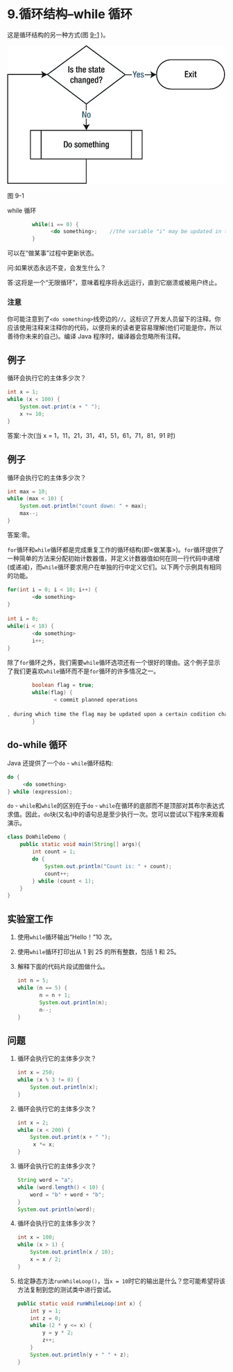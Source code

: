 # 9.循环结构–while 循环

这是循环结构的另一种方式(图 [9-1](#Fig1) )。

![img/485723_1_En_9_Fig1_HTML.png](img/485723_1_En_9_Fig1_HTML.png)

图 9-1

while 循环

```java
        while(i == 0) {
              <do something>;    //the variable "i" may be updated in this code block.
        }

```

可以在“做某事”过程中更新状态。

问:如果状态永远不变，会发生什么？

答:这将是一个“无限循环”，意味着程序将永远运行，直到它崩溃或被用户终止。

### 注意

你可能注意到了`<do something>`线旁边的`//`。这标识了开发人员留下的注释。你应该使用注释来注释你的代码，以便将来的读者更容易理解(他们可能是你，所以善待你未来的自己)。编译 Java 程序时，编译器会忽略所有注释。

## 例子

循环会执行它的主体多少次？

```java
int x = 1;
while (x < 100) {
    System.out.print(x + " ");
    x += 10;
}

```

答案:十次(当 x = 1，11，21，31，41，51，61，71，81，91 时)

## 例子

循环会执行它的主体多少次？

```java
int max = 10;
while (max < 10) {
    System.out.println("count down: " + max);
    max--;
}

```

答案:零。

`for`循环和`while`循环都是完成重复工作的循环结构(即<做某事>)。`for`循环提供了一种简单的方法来分配初始计数器值，并定义计数器值如何在同一行代码中递增(或递减)，而`while`循环要求用户在单独的行中定义它们。以下两个示例具有相同的功能。

```java
for(int i = 0; i < 10; i++) {
        <do something>
}

int i = 0;
while(i < 10) {
        <do something>
        i++;
}

```

除了`for`循环之外，我们需要`while`循环选项还有一个很好的理由。这个例子显示了我们更喜欢`while`循环而不是`for`循环的许多情况之一。

```java
        boolean flag = true;
        while(flag) {
               < commit planned operations

, during which time the flag may be updated upon a certain codition change, e.g. the operation is completed, or failed for some reason.>
        }

```

## do-while 循环

Java 还提供了一个`do` - `while`循环结构:

```java
do {
     <do something>
} while (expression);

```

`do` - `while`和`while`的区别在于`do` - `while`在循环的底部而不是顶部对其布尔表达式求值。因此，`do`块(又名<do something="">)中的语句总是至少执行一次。您可以尝试以下程序来观看演示。</do>

```java
class DoWhileDemo {
    public static void main(String[] args){
        int count = 1;
        do {
            System.out.println("Count is: " + count);
            count++;
        } while (count < 1);
    }
}

```

## 实验室工作

1.  使用`while`循环输出“Hello！”10 次。

2.  使用`while`循环打印出从 1 到 25 的所有整数，包括 1 和 25。

3.  解释下面的代码片段试图做什么。

    ```java
    int n = 5;
    while (n == 5) {
           n = n + 1;
           System.out.println(n);
           n--;
    }

    ```

## 问题

1.  循环会执行它的主体多少次？

    ```java
    int x = 250;
    while (x % 3 != 0) {
        System.out.println(x);
    }

    ```

2.  循环会执行它的主体多少次？

    ```java
    int x = 2;
    while (x < 200) {
        System.out.print(x + " ");
         x *= x;
    }

    ```

3.  循环会执行它的主体多少次？

    ```java
    String word = "a";
    while (word.length() < 10) {
        word = "b" + word + "b";
    }
    System.out.println(word);

    ```

4.  循环会执行它的主体多少次？

    ```java
    int x = 100;
    while (x > 1) {
        System.out.println(x / 10);
        x = x / 2;
    }

    ```

5.  给定静态方法`runWhileLoop()`，当`x = 10`时它的输出是什么？您可能希望将该方法复制到您的测试类中进行尝试。

    ```java
    public static void runWhileLoop(int x) {
        int y = 1;
        int z = 0;
        while (2 * y <= x) {
            y = y * 2;
            z++;
        }
        System.out.println(y + " " + z);
    }

    ```
